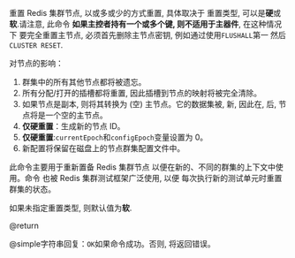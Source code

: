重置 Redis 集群节点, 以或多或少的方式重置, 具体取决于
重置类型, 可以是**硬**或**软**.请注意, 此命令
**如果主控者持有一个或多个键, 则不适用于主器件**, 在这种情况下
要完全重置主节点, 必须首先删除主节点密钥, 例如通过使用`FLUSHALL`第一
然后`CLUSTER RESET`.

对节点的影响：

1.  群集中的所有其他节点都将被遗忘。
2.  所有分配/打开的插槽都将重置, 因此插槽到节点的映射将被完全清除。
3.  如果节点是副本, 则将其转换为 (空) 主节点。它的数据集被, 新, 因此在, 后, 节点将是一个空的主节点。
4.  **仅硬重置**：生成新的节点 ID。
5.  **仅硬重置**:`currentEpoch`和`configEpoch`变量设置为 0。
6.  新配置将保留在磁盘上的节点群集配置文件中。

此命令主要用于重新置备 Redis 集群节点
以便在新的、不同的群集的上下文中使用。命令
也被 Redis 集群测试框架广泛使用, 以便
每次执行新的测试单元时重置群集的状态。

如果未指定重置类型, 则默认值为**软**.

@return

@simple字符串回复：`OK`如果命令成功。否则, 将返回错误。
